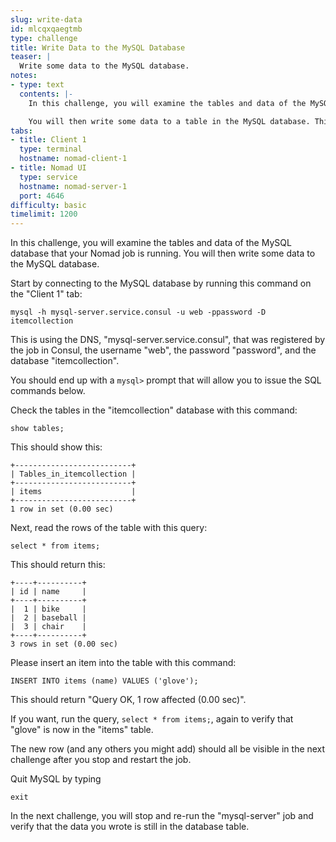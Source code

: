 ```yaml
---
slug: write-data
id: mlcqxqaegtmb
type: challenge
title: Write Data to the MySQL Database
teaser: |
  Write some data to the MySQL database.
notes:
- type: text
  contents: |-
    In this challenge, you will examine the tables and data of the MySQL database that your Nomad job is running.

    You will then write some data to a table in the MySQL database. This data should still be in the database table in the next challenge after you stop and re-run the job.
tabs:
- title: Client 1
  type: terminal
  hostname: nomad-client-1
- title: Nomad UI
  type: service
  hostname: nomad-server-1
  port: 4646
difficulty: basic
timelimit: 1200
---
```


In this challenge, you will examine the tables and data of the MySQL database that your Nomad job is running. You will then write some data to the MySQL database.

Start by connecting to the MySQL database by running this command on the "Client 1" tab:

```bash,run
mysql -h mysql-server.service.consul -u web -ppassword -D itemcollection
```

This is using the DNS, "mysql-server.service.consul", that was registered by the job in Consul, the username "web", the password "password", and the database "itemcollection".

You should end up with a `mysql>` prompt that will allow you to issue the SQL commands below.

Check the tables in the "itemcollection" database with this command:

```bash,run
show tables;
```

This should show this:

```nocopy
+--------------------------+
| Tables_in_itemcollection |
+--------------------------+
| items                    |
+--------------------------+
1 row in set (0.00 sec)
```

Next, read the rows of the table with this query:

```bash,run
select * from items;
```

This should return this:

```nocopy
+----+----------+
| id | name     |
+----+----------+
|  1 | bike     |
|  2 | baseball |
|  3 | chair    |
+----+----------+
3 rows in set (0.00 sec)
```

Please insert an item into the table with this command:

```bash,run
INSERT INTO items (name) VALUES ('glove');
```

This should return "Query OK, 1 row affected (0.00 sec)".

If you want, run the query, `select * from items;`, again to verify that "glove" is now in the "items" table.

The new row (and any others you might add) should all be visible in the next challenge after you stop and restart the job.

Quit MySQL by typing

```bash,run
exit
```

In the next challenge, you will stop and re-run the "mysql-server" job and verify that the data you wrote is still in the database table.
